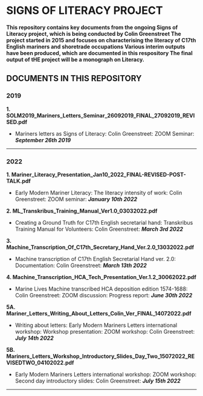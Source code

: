 # **SIGNS OF LITERACY PROJECT**

**This repository contains key documents from the ongoing Signs of Literacy project, which is being conducted by Colin Greenstreet
The project started in 2015 and focuses on characterising the literacy of C17th English mariners and shoretrade occupations
Various interim outputs have been produced, which are documented in this respository
The final output of tHE project will be a monograph on Literacy.**

## DOCUMENTS IN THIS REPOSITORY

### **2019**

**1. SOLM2019_Mariners_Letters_Seminar_26092019_FINAL_27092019_REVISED.pdf**
- Mariners letters as Signs of Literacy: Colin Greenstreet: ZOOM Seminar: ***September 26th 2019***

-----

### **2022**

**1. Mariner_Literacy_Presentation_Jan10_2022_FINAL-REVISED-POST-TALK.pdf**
- Early Modern Mariner Literacy: The literacy intensity of work: Colin Greenstreet: ZOOM seminar: ***January 10th 2022***

**2. ML_Transkribus_Training_Manual_Ver1.0_03032022.pdf**
- Creating a Ground Truth  for C17th English  secretarial hand: Transkribus Training Manual for Volunteers: Colin Greenstreet: ***March 3rd 2022***

**3. Machine_Transcription_Of_C17th_Secretary_Hand_Ver.2.0_13032022.pdf**
- Machine transcription of C17th English Secretarial Hand ver. 2.0: Documentation: Colin Greenstreet: ***March 13th 2022***

**4. Machine_Transcription_HCA_Tech_Presentation_Ver.1.2_30062022.pdf**
- Marine Lives Machine transcribed HCA deposition edition 1574-1688: Colin Greenstreet: ZOOM discussion: Progress report: ***June 30th 2022***

**5A. Mariner_Letters_Writing_About_Letters_Colin_Ver_FINAL_14072022.pdf**
- Writing about letters: Early Modern Mariners Letters international workshop: Workshop presentation: ZOOM workshop: Colin Greenstreet: ***July 14th 2022***

**5B. Mariners_Letters_Workshop_Introductory_Slides_Day_Two_15072022_REVISEDTWO_04102022.pdf**
- Early Modern Mariners Letters international workshop: ZOOM workshop: Second day introductory slides: Colin Greenstreet: ***July 15th 2022***

- ----

